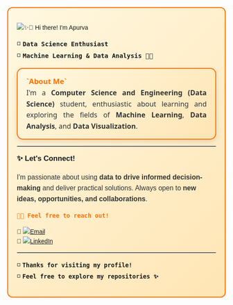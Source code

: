 <div style="border: 2px solid #FF6F00; border-radius: 12px; padding: 20px; background: linear-gradient(135deg, #FFF8E1, #FFE5B4); font-family: 'Poppins', sans-serif; line-height: 1.6;">

<!-- Google Font -->
<link href="https://fonts.googleapis.com/css2?family=Poppins:wght@400;600&display=swap" rel="stylesheet">

![✨👋 Hi there! I'm Apurva](https://img.shields.io/badge/✨👋%20Hi%20there!%20I'm%20Apurva-ffffff?style=for-the-badge&labelColor=000000)

<span style="font-size: 1.05rem; font-weight: 500;">◽️ <b>`Data Science Enthusiast`</b></span>  
<span style="font-size: 1.05rem; font-weight: 500;">◽️ <b>`Machine Learning & Data Analysis 🤖📶`</b></span>  


<div style="border: 2px solid #FF6F00; border-radius: 14px; padding: 16px 20px; background: linear-gradient(135deg, #FFF8E1, #FFE5B4); box-shadow: 0px 4px 12px rgba(0,0,0,0.12); font-size: 1rem; color: #333; line-height: 1.6; font-family: 'Segoe UI', Tahoma, Geneva, Verdana, sans-serif; text-align: justify;">
  <span style="font-size: 1.05rem; font-weight: bold; color: #FF6F00;"> `About Me` </span><br>
  I'm a <b>Computer Science and Engineering (Data Science)</b> student, enthusiastic about learning and exploring the fields of <b>Machine Learning</b>, <b>Data Analysis</b>, and <b>Data Visualization</b>.
</div>
<hr style="border: 0.5px solid #ccc;">

<span style="font-size: 1.05rem; font-weight: 600;">✨ Let's Connect!</span>  

<p style="font-size: 0.98rem; color: #333;">
I'm passionate about using <b>data to drive informed decision-making</b> and deliver practical solutions.
Always open to <b>new ideas, opportunities, and collaborations</b>.  
</p>

<span style="font-size: 1rem; font-weight: 600; color: #FF6F00;">`🚀💌 Feel free to reach out!`</span>  

🔸 [![Email](https://img.shields.io/badge/Email-FF6F00?logo=gmail&style=flat-square&logoColor=white)](mailto:your.bireapurva@gmail.com)  
🔹 [![LinkedIn](https://img.shields.io/badge/LinkedIn-blue?logo=linkedin&style=flat-square)](https://www.linkedin.com/in/apurvabire19)

<hr style="border: 0.5px solid #ccc;">

<span style="font-size: 1rem;">◽️ <b>`Thanks for visiting my profile!`</b></span>  
<span style="font-size: 1rem;">◽️ <b>`Feel free to explore my repositories ✨`</b></span>  

</div>